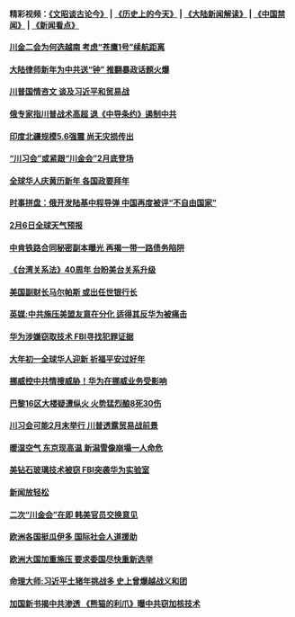 #### 精彩视频：[《文昭谈古论今》](http://45.32.25.56/wenzhao) | [《历史上的今天》](http://45.32.25.56/today-in-history) | [《大陆新闻解读》](http://45.32.25.56/ntdtv-comedy) | [《中国禁闻》](http://45.32.25.56/ntdtv-news) | [《新闻看点》](http://45.32.25.56/news-insight) 

 #### [川金二会为何选越南 考虑“苍鹰1号”续航距离](../pages/prog202/a102505531.md?t=02070031?t=02062131?t=02061831?t=02061531?t=02061231?t=02061209) 

#### [大陆律师新年为中共送“钟” 推翻暴政话题火爆](../pages/prog202/a102505511.md?t=02070031?t=02062131?t=02061831?t=02061531?t=02061231?t=02061209) 

#### [川普国情咨文 谈及习近平和贸易战](../pages/prog202/a102505488.md?t=02070031?t=02062131?t=02061831?t=02061531?t=02061231?t=02061209) 

#### [俄专家指川普战术高超 退《中导条约》遏制中共](../pages/prog202/a102505450.md?t=02070031?t=02062131?t=02061831?t=02061531?t=02061231?t=02061209) 

#### [印度北疆规模5.6强震 尚无灾损传出](../pages/prog202/a102505448.md?t=02070031?t=02062131?t=02061831?t=02061531?t=02061231?t=02061209) 

#### [“川习会”或紧跟“川金会”2月底登场](../pages/prog202/a102505439.md?t=02070031?t=02062131?t=02061831?t=02061531?t=02061231?t=02061209) 


#### [全球华人庆黄历新年 各国政要拜年](../pages/prog202/a102505312.md?t=02070031?t=02062131?t=02061831?t=02061531?t=02061231?t=02061209) 

#### [时事拼盘：俄开发陆基中程导弹 中国再度被评“不自由国家”](../pages/prog202/a102505319.md?t=02070031?t=02062131?t=02061831?t=02061531?t=02061231?t=02061209) 

#### [2月6日全球天气预报](../pages/prog202/a102505282.md?t=02070031?t=02062131?t=02061831?t=02061531?t=02061231?t=02061209) 

#### [中肯铁路合同秘密副本曝光 再揭一带一路债务陷阱](../pages/prog202/a102505209.md?t=02070031?t=02062131?t=02061831?t=02061531?t=02061231?t=02061209) 

#### [《台湾关系法》40周年 台盼美台关系升级](../pages/prog202/a102505183.md?t=02070031?t=02062131?t=02061831?t=02061531?t=02061231?t=02061209) 


#### [美国副财长马尔帕斯 或出任世银行长](../pages/prog202/a102505166.md?t=02070031?t=02062131?t=02061831?t=02061531?t=02061231?t=02061209) 

#### [英媒:中共施压美盟友意在分化  适得其反华为被痛击](../pages/prog202/a102505132.md?t=02070031?t=02062131?t=02061831?t=02061531?t=02061231?t=02061209) 

#### [华为涉嫌窃取技术 FBI寻找犯罪证据](../pages/prog202/a102505139.md?t=02070031?t=02062131?t=02061831?t=02061531?t=02061231?t=02061209) 

#### [大年初一全球华人迎新 祈福平安过好年](../pages/prog202/a102505117.md?t=02070031?t=02062131?t=02061831?t=02061531?t=02061231?t=02061209) 

#### [挪威控中共情搜威胁！华为在挪威业务受影响](../pages/prog202/a102505088.md?t=02070031?t=02062131?t=02061831?t=02061531?t=02061231?t=02061209) 

#### [巴黎16区大楼疑遭纵火 火势猛烈酿8死30伤](../pages/prog202/a102505049.md?t=02070031?t=02062131?t=02061831?t=02061531?t=02061231?t=02061209) 

#### [川习会可能2月末举行  川普透露贸易战前景](../pages/prog202/a102504890.md?t=02070031?t=02062131?t=02061831?t=02061531?t=02061231?t=02061209) 

#### [暖湿空气 东京现高温 新潟雪像崩塌一人命危](../pages/prog202/a102504899.md?t=02070031?t=02062131?t=02061831?t=02061531?t=02061231?t=02061209) 

#### [美钻石玻璃技术被窃 FBI突袭华为实验室](../pages/prog202/a102504827.md?t=02070031?t=02062131?t=02061831?t=02061531?t=02061231?t=02061209) 


#### [新闻放轻松](../pages/prog202/a102504743.md?t=02070031?t=02062131?t=02061831?t=02061531?t=02061231?t=02061209) 

#### [二次“川金会”在即 韩美官员交换意见](../pages/prog202/a102504725.md?t=02070031?t=02062131?t=02061831?t=02061531?t=02061231?t=02061209) 

#### [欧洲各国挺瓜伊多 国际社会人道援助](../pages/prog202/a102504710.md?t=02070031?t=02062131?t=02061831?t=02061531?t=02061231?t=02061209) 

#### [欧洲大国加重施压 要求委国尽快重新选举](../pages/prog202/a102504632.md?t=02070031?t=02062131?t=02061831?t=02061531?t=02061231?t=02061209) 

#### [命理大师:习近平土猪年挑战多 史上曾爆越战义和团](../pages/prog202/a102504643.md?t=02070031?t=02062131?t=02061831?t=02061531?t=02061231?t=02061209) 


#### [加国新书揭中共渗透 《熊猫的利爪》曝中共窃加核技术](../pages/prog202/a102504599.md?t=02070031?t=02062131?t=02061831?t=02061531?t=02061231?t=02061209) 

